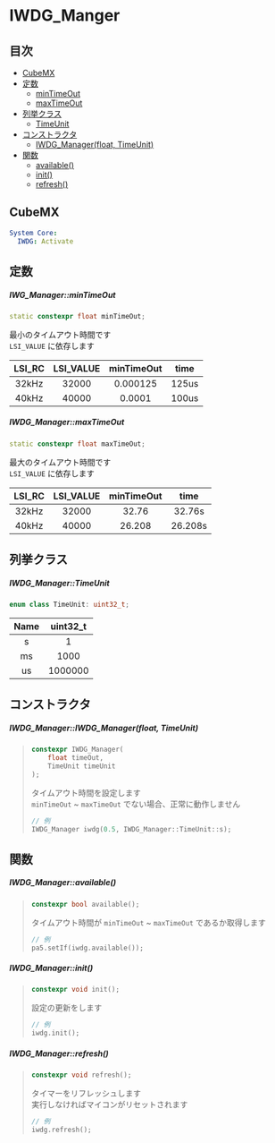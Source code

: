 # IWDG_Manger

## 目次
- [CubeMX](#cubemx)
- [定数](#定数)
  - [minTimeOut](#iwg_managermintimeout)
  - [maxTimeOut](#iwdg_managermaxtimeout)
- [列挙クラス](#列挙クラス)
  - [TimeUnit](#iwdg_managertimeunit)
- [コンストラクタ](#コンストラクタ)
  - [IWDG_Manager(float, TimeUnit)](#iwdg_manageriwdg_managerfloat-timeunit)
- [関数](#関数)
  - [available()](#iwdg_manageravailable)
  - [init()](#iwdg_managerinit)
  - [refresh()](#iwdg_managerrefresh)

## CubeMX
```yaml
System Core:
  IWDG: Activate
```

## 定数
##### IWG_Manager::minTimeOut
```c++
static constexpr float minTimeOut;
```
最小のタイムアウト時間です   
`LSI_VALUE` に依存します

| LSI_RC | LSI_VALUE | minTimeOut | time  |
|:------:|:---------:|:----------:|:-----:|
| 32kHz  | 32000     | 0.000125   | 125us |
| 40kHz  | 40000     | 0.0001     | 100us |

##### IWDG_Manager::maxTimeOut
```c++
static constexpr float maxTimeOut;
```
最大のタイムアウト時間です   
`LSI_VALUE` に依存します  

| LSI_RC | LSI_VALUE | minTimeOut | time    |
|:------:|:---------:|:----------:|:-------:|
| 32kHz  | 32000     | 32.76      | 32.76s  |
| 40kHz  | 40000     | 26.208     | 26.208s |

## 列挙クラス
##### IWDG_Manager::TimeUnit
```c++
enum class TimeUnit: uint32_t;
```

| Name | uint32_t |
|:----:|:--------:|
| s    | 1        |
| ms   | 1000     |
| us   | 1000000  |

## コンストラクタ
##### IWDG_Manager::IWDG_Manager(float, TimeUnit)
> ```c++
> constexpr IWDG_Manager(
>     float timeOut,
>     TimeUnit timeUnit
> );
> ```
> タイムアウト時間を設定します  
> `minTimeOut` ~ `maxTimeOut` でない場合、正常に動作しません
> ```c++
> // 例
> IWDG_Manager iwdg(0.5, IWDG_Manager::TimeUnit::s);
> ```

## 関数
##### IWDG_Manager::available()
> ```c++
> constexpr bool available();
> ```
> タイムアウト時間が `minTimeOut` ~ `maxTimeOut` であるか取得します
> ```c++
> // 例
> pa5.setIf(iwdg.available());
> ```

##### IWDG_Manager::init()
> ```c++
> constexpr void init();
> ```
> 設定の更新をします
> ```c++
> // 例
> iwdg.init();
> ```

##### IWDG_Manager::refresh()
> ```c++
> constexpr void refresh();
> ```
> タイマーをリフレッシュします  
> 実行しなければマイコンがリセットされます
> ```c++
> // 例
> iwdg.refresh();
> ```